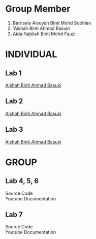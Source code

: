 # Group Member
1. Batrisyia Aleeyah Binti Mohd Sophian
2. 'Aishah Binti Ahmad Basuki
3. Aida Nabilah Binti Mohd Fauzi

# INDIVIDUAL
## Lab 1 
<a href="https://t.me/c/1268048899/34299?thread=33987"> Aishah Binti Ahmad Basuki </a> <br>

## Lab 2 
<a href="https://t.me/c/1268048899/34300?thread=33988"> Aishah Binti Ahmad Basuki  </a> <br>

## Lab 3
<a href="https://t.me/c/1268048899/37608?thread=34431"> Aishah Binti Ahmad Basuki </a> <br>

# GROUP
## Lab 4, 5, 6
<a > Source Code </a> <br>
<a > Youtube Documentation </a> <br>

## Lab 7
<a > Source Code </a> <br>
<a > Youtube Documentation </a> <br>

